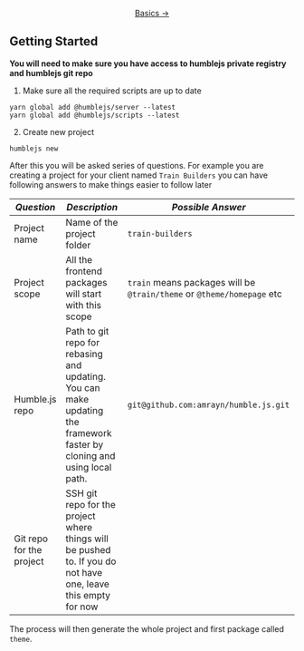 <p align="center">
  <a href="/docs/basics">Basics →</a>
</p>

## Getting Started

**You will need to make sure you have access to humblejs private registry and humblejs git repo**

1. Make sure all the required scripts are up to date
```
yarn global add @humblejs/server --latest
yarn global add @humblejs/scripts --latest
```
2. Create new project
```
humblejs new
```

After this you will be asked series of questions. For example you are creating a project for your client named `Train Builders` you can have following answers to make things easier to follow later

|*Question*|*Description*|*Possible Answer*|
|---|---|---|
|Project name|Name of the project folder|`train-builders`|
|Project scope|All the frontend packages will start with this scope|`train` means packages will be `@train/theme` or `@theme/homepage` etc|
|Humble.js repo|Path to git repo for rebasing and updating. You can make updating the framework faster by cloning and using local path.|`git@github.com:amrayn/humble.js.git`|
|Git repo for the project|SSH git repo for the project where things will be pushed to. If you do not have one, leave this empty for now||

The process will then generate the whole project and first package called `theme`.
